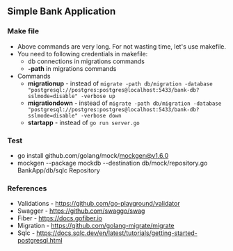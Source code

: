 
## Simple Bank Application

### Make file
* Above commands are very long. For not wasting time, let's use makefile.
* You need to following credentials in makefile:
  * db connections in migrations commands
  * **-path** in migrations commands
* Commands
  * **migrationup** - instead of ```migrate -path db/migration -database "postgresql://postgres:postgres@localhost:5433/bank-db?sslmode=disable" -verbose up```
  * **migrationdown** - instead of ```migrate -path db/migration -database "postgresql://postgres:postgres@localhost:5433/bank-db?sslmode=disable" -verbose down```
  * **startapp** - instead of ```go run server.go```


### Test
* go install github.com/golang/mock/mockgen@v1.6.0
* mockgen --package mockdb --destination db/mock/repository.go BankApp/db/sqlc Repository

### References
* Validations - https://github.com/go-playground/validator
* Swagger - https://github.com/swaggo/swag
* Fiber - https://docs.gofiber.io
* Migration - https://github.com/golang-migrate/migrate
* Sqlc - https://docs.sqlc.dev/en/latest/tutorials/getting-started-postgresql.html